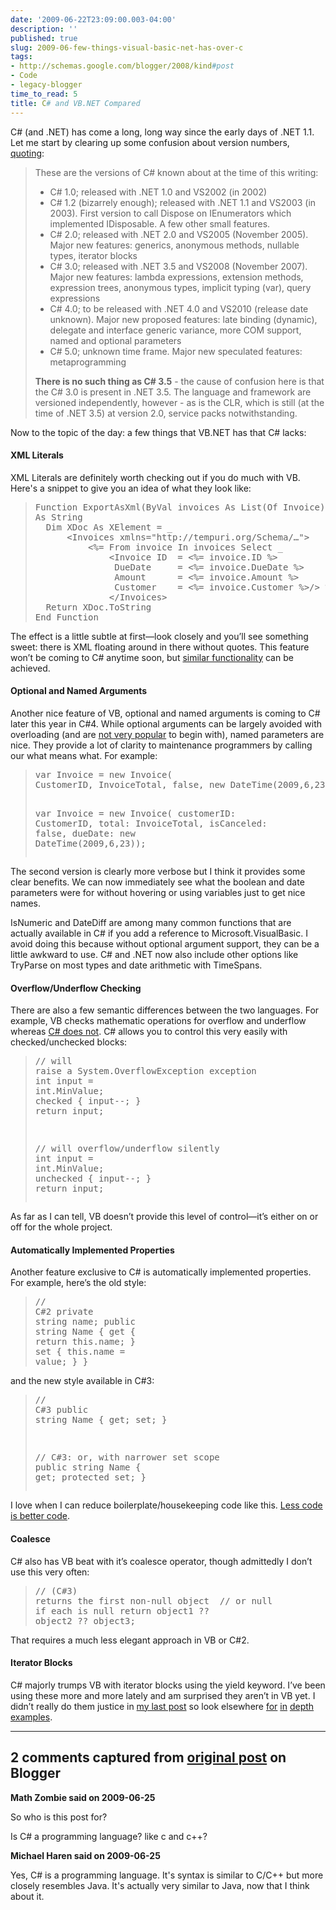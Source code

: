 ```yaml
---
date: '2009-06-22T23:09:00.003-04:00'
description: ''
published: true
slug: 2009-06-few-things-visual-basic-net-has-over-c
tags:
- http://schemas.google.com/blogger/2008/kind#post
- Code
- legacy-blogger
time_to_read: 5
title: C# and VB.NET Compared
---
```


<p>C# (and .NET) has come a long, long way since the early days of .NET 1.1. Let me start by clearing up some confusion about version numbers, <a href="http://stackoverflow.com/questions/247621/what-are-the-correct-version-numbers-for-c/247623#247623">quoting</a>:</p>
<blockquote> 
<p>These are the versions of C# known about at the time of this writing:</p>    <ul>     <li>C# 1.0; released with .NET 1.0 and VS2002 (in 2002)</li>      <li>C# 1.2 (bizarrely enough); released with .NET 1.1 and VS2003 (in 2003). First version to call Dispose on IEnumerators which implemented IDisposable. A few other small features.</li>      <li>C# 2.0; released with .NET 2.0 and VS2005 (November 2005). Major new features: generics, anonymous methods, nullable types, iterator blocks</li>      <li>C# 3.0; released with .NET 3.5 and VS2008 (November 2007). Major new features: lambda expressions, extension methods, expression trees, anonymous types, implicit typing (var), query expressions</li>      <li>C# 4.0; to be released with .NET 4.0 and VS2010 (release date unknown). Major new proposed features: late binding (dynamic), delegate and interface generic variance, more COM support, named and optional parameters</li>      <li>C# 5.0; unknown time frame. Major new speculated features: metaprogramming</li>   </ul>  
<p><b>There is no such thing as C# 3.5</b> - the cause of confusion here is that the C# 3.0 is present in .NET 3.5. The language and framework are versioned independently, however - as is the CLR, which is still (at the time of .NET 3.5) at version 2.0, service packs notwithstanding.</p>
</blockquote>
<p>Now to the topic of the day: a few things that VB.NET has that C# lacks:</p>  <h4>XML Literals</h4>
<p>XML Literals are definitely worth checking out if you do much with VB. Here's a snippet to give you an idea of what they look like:</p>
<blockquote>   <pre class="csharpcode"><span class="kwrd">Function</span> ExportAsXml(<span class="kwrd">ByVal</span> invoices <span class="kwrd">As</span> List(Of Invoice)) _ <span class="kwrd">
As</span> <span class="kwrd">String</span>
  <span class="kwrd">Dim</span> XDoc <span class="kwrd">As</span> XElement = _
      &lt;Invoices xmlns=<span class="str">"http://tempuri.org/Schema/…"</span>&gt;
          &lt;%= From invoice <span class="kwrd">In</span> invoices <span class="kwrd">Select</span> _
              &lt;Invoice ID  = &lt;%= invoice.ID %&gt;
               DueDate     = &lt;%= invoice.DueDate %&gt;
               Amount      = &lt;%= invoice.Amount %&gt;
               Customer    = &lt;%= invoice.Customer %&gt;/&gt; %&gt;
              &lt;/Invoices&gt;
  <span class="kwrd">Return</span> XDoc.ToString
<span class="kwrd">End</span> <span class="kwrd">Function</span></pre></blockquote><p>The effect is a little subtle at first—look closely and you’ll see something sweet: there is XML floating around in there without quotes. This feature won’t be coming to C# anytime soon, but <a href="http://social.msdn.microsoft.com/forums/en-US/linqprojectgeneral/thread/ba2883c0-b66b-4d5a-a272-de4e86c70bbb/">similar functionality</a> can be achieved.</p><h4>Optional and Named Arguments</h4><p>Another nice feature of VB, optional and named arguments is coming to C# later this year in C#4. While optional arguments can be largely avoided with overloading (and are <a href="http://www.knowdotnet.com/articles/optionalparams.html">not very popular</a> to begin with), named parameters are nice. They provide a lot of clarity to maintenance programmers by calling our what means what. For example:
</p><blockquote><pre class="csharpcode">var Invoice = <span class="kwrd">new</span> Invoice(
CustomerID, InvoiceTotal, <span class="kwrd">false</span>, <span class="kwrd">new</span> DateTime(2009,6,23));

var Invoice = <span class="kwrd">new</span> Invoice(
customerID: CustomerID, total: InvoiceTotal,
isCanceled: <span class="kwrd">false</span>, dueDate: <span class="kwrd">new</span> DateTime(2009,6,23));</pre></blockquote><p>The second version is clearly more verbose but I think it provides some clear benefits. We can now immediately see what the boolean and date parameters were for without hovering or using variables just to get nice names.</p><p>IsNumeric and DateDiff are among many common functions that are actually available in C# if you add a reference to Microsoft.VisualBasic. I avoid doing this because without optional argument support, they can be a little awkward to use. C# and .NET now also include other options like TryParse on most types and date arithmetic with TimeSpans.</p><h4>Overflow/Underflow Checking</h4><p>There are also a few semantic differences between the two languages. For example, VB checks mathematic operations for overflow and underflow whereas <a href="http://msdn.microsoft.com/en-us/library/74b4xzyw%28VS.71%29.aspx">C# does not</a>. C# allows you to control this very easily with checked/unchecked blocks:</p><blockquote><pre class="csharpcode"><span class="rem">// will raise a System.OverflowException exception</span>
<span class="kwrd">int</span> input = <span class="kwrd">int</span>.MinValue;
<span class="kwrd">checked</span> {
 input--;
}
<span class="kwrd">return</span> input;

<span class="rem">// will overflow/underflow silently</span>
<span class="kwrd">int</span> input = <span class="kwrd">int</span>.MinValue;
<span class="kwrd">unchecked</span> {
 input--;
}
<span class="kwrd">return</span> input;</pre></blockquote><p>As far as I can tell, VB doesn’t provide this level of control—it’s either on or off for the whole project.</p><h4>Automatically Implemented Properties</h4><p>Another feature exclusive to C# is automatically implemented properties. For example, here’s the old style:</p><blockquote><pre class="csharpcode"><span class="rem">// C#2</span>
<span class="kwrd">private</span> <span class="kwrd">string</span> name;
<span class="kwrd">public</span> <span class="kwrd">string</span> Name
{
  get { <span class="kwrd">return</span> <span class="kwrd">this</span>.name; }
  set { <span class="kwrd">this</span>.name = <span class="kwrd">value</span>; }
}</pre></blockquote><p>and the new style available in C#3:</p><p></p><blockquote><pre class="csharpcode"><span class="rem">// C#3</span>
<span class="kwrd">public</span> <span class="kwrd">string</span> Name { get; set; }

<span class="rem">// C#3: or, with narrower set scope</span>
<span class="kwrd">public</span> <span class="kwrd">string</span> Name { get; <span class="kwrd">protected</span> set; }</pre></blockquote><p>I love when I can reduce boilerplate/housekeeping code like this. <a href="http://www.codinghorror.com/blog/archives/000878.html">Less code is better code</a>.</p><h4>Coalesce </h4><p>C# also has VB beat with it’s coalesce operator, though admittedly I don’t use this very often:</p><blockquote><pre class="csharpcode"><span class="rem">// (C#3) returns the first non-null object </span>
<span class="rem">// or null if each is null</span>
<span class="kwrd">return</span> object1 ?? object2 ?? object3;</pre></blockquote><p>























That requires a much less elegant approach in VB or C#2.</p><h4>Iterator Blocks</h4><p>C# majorly trumps VB with iterator blocks using the yield keyword. I’ve been using these more and more lately and am surprised they aren’t in VB yet. I didn’t really do them justice in <a href="http://mharen.blogspot.com/2009/04/working-with-yield-keyword-in-c.html">my last post</a> so look elsewhere <a href="http://csharpindepth.com/Articles/Chapter6/IteratorBlockImplementation.aspx">for</a> <a href="http://msdn.microsoft.com/en-us/library/ee5kxzk0%28VS.80%29.aspx">in</a> <a href="http://www.developerfusion.com/article/9398/iterators-iterator-blocks-and-data-pipelines-in-c/">depth</a> <a href="http://www.ondotnet.com/pub/a/dotnet/2004/06/07/liberty.html">examples</a>.</p>

---

## 2 comments captured from [original post](https://blog.wassupy.com/2009/06/few-things-visual-basic-net-has-over-c.html) on Blogger

**Math Zombie said on 2009-06-25**

So who is this post for? 

Is C# a programming language? like c and c++?

**Michael Haren said on 2009-06-25**

Yes, C# is a programming language. It's syntax is similar to C/C++ but more closely resembles Java. It's actually very similar to Java, now that I think about it.

